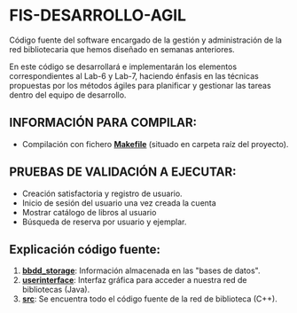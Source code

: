 # FIS-DESARROLLO-AGIL

Código fuente del software encargado de la gestión y administración de la red bibliotecaria que hemos diseñado en semanas anteriores.

En este código se desarrollará e implementarán los elementos correspondientes al Lab-6 y Lab-7, haciendo énfasis en las técnicas propuestas por los métodos ágiles para planificar y gestionar las tareas dentro del equipo de desarrollo.

## INFORMACIÓN PARA COMPILAR: 

- Compilación con fichero **[Makefile](Makefile/)** (situado en carpeta raíz del proyecto).

## PRUEBAS DE VALIDACIÓN A EJECUTAR: 

- Creación satisfactoria y registro de usuario.
- Inicio de sesión del usuario una vez creada la cuenta
- Mostrar catálogo de libros al usuario
- Búsqueda de reserva por usuario y ejemplar.

## Explicación código fuente:

1. **[bbdd_storage](bbdd_storage/)**: Información almacenada en las "bases de datos".
2. **[userinterface](userinterface/)**: Interfaz gráfica para acceder a nuestra red de bibliotecas (Java).
3. **[src](src/)**: Se encuentra todo el código fuente de la red de biblioteca (C++).
